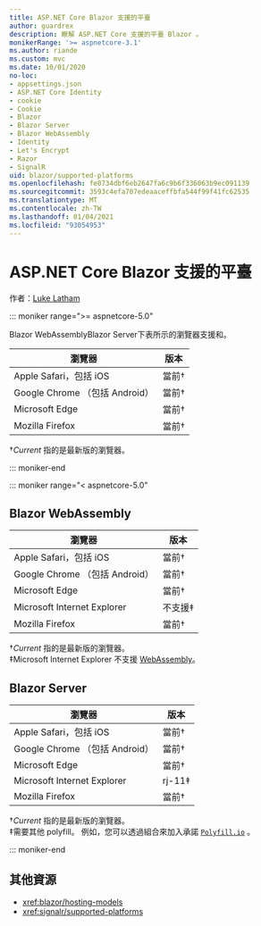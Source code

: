 ```yaml
---
title: ASP.NET Core Blazor 支援的平臺
author: guardrex
description: 瞭解 ASP.NET Core 支援的平臺 Blazor 。
monikerRange: '>= aspnetcore-3.1'
ms.author: riande
ms.custom: mvc
ms.date: 10/01/2020
no-loc:
- appsettings.json
- ASP.NET Core Identity
- cookie
- Cookie
- Blazor
- Blazor Server
- Blazor WebAssembly
- Identity
- Let's Encrypt
- Razor
- SignalR
uid: blazor/supported-platforms
ms.openlocfilehash: fe0734dbf6eb2647fa6c9b6f336063b9ec091139
ms.sourcegitcommit: 3593c4efa707edeaaceffbfa544f99f41fc62535
ms.translationtype: MT
ms.contentlocale: zh-TW
ms.lasthandoff: 01/04/2021
ms.locfileid: "93054953"
---
```

# <a name="aspnet-core-no-locblazor-supported-platforms"></a>ASP.NET Core Blazor 支援的平臺

作者：[Luke Latham](https://github.com/guardrex)

::: moniker range=">= aspnetcore-5.0"

Blazor WebAssemblyBlazor Server下表所示的瀏覽器支援和。

| 瀏覽器                          | 版本         |
| -------------------------------- | --------------- |
| Apple Safari，包括 iOS      | 當前&dagger; |
| Google Chrome （包括 Android） | 當前&dagger; |
| Microsoft Edge                   | 當前&dagger; |
| Mozilla Firefox                  | 當前&dagger; |  

&dagger;*Current* 指的是最新版的瀏覽器。  

::: moniker-end

::: moniker range="< aspnetcore-5.0"

## Blazor WebAssembly

| 瀏覽器                          | 版本               |
| -------------------------------- | --------------------- |
| Apple Safari，包括 iOS      | 當前&dagger;       |
| Google Chrome （包括 Android） | 當前&dagger;       |
| Microsoft Edge                   | 當前&dagger;       |
| Microsoft Internet Explorer      | 不支援&Dagger; |
| Mozilla Firefox                  | 當前&dagger;       |  

&dagger;*Current* 指的是最新版的瀏覽器。  
&Dagger;Microsoft Internet Explorer 不支援 [WebAssembly](https://webassembly.org)。

## Blazor Server

| 瀏覽器                          | 版本         |
| -------------------------------- | --------------- |
| Apple Safari，包括 iOS      | 當前&dagger; |
| Google Chrome （包括 Android） | 當前&dagger; |
| Microsoft Edge                   | 當前&dagger; |
| Microsoft Internet Explorer      | rj-11&Dagger;      |
| Mozilla Firefox                  | 當前&dagger; |

&dagger;*Current* 指的是最新版的瀏覽器。  
&Dagger;需要其他 polyfill。 例如，您可以透過組合來加入承諾 [`Polyfill.io`](https://polyfill.io/v3/) 。

::: moniker-end

## <a name="additional-resources"></a>其他資源

* <xref:blazor/hosting-models>
* <xref:signalr/supported-platforms>
